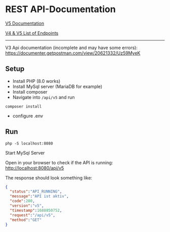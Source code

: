 # REST API-Documentation

[V5 Documentation](/docs/v5/DOCS.md)

[V4 & V5 List of Endpoints](https://github.com/AlphaSoundZ/apollo/issues/4)

---

V3 Api documentation (incomplete and may have some errors):
https://documenter.getpostman.com/view/20621332/Uz59MyeK

## Setup

- Install PHP (8.0 works)
- Install MySql server (MariaDB for example)
- Install composer
- Navigate into ```/api/v5``` and run
```console
composer install
```
- configure .env

## Run
```console
php -S localhost:8080
```

Start MySql Server

Open in your browser to check if the API is running:
[http://localhost:8080/api/v5](http://localhost:8080/api/v5)

The response should look something like:
```json
{
  "status":"API_RUNNING",
  "message":"API ist aktiv",
  "code":200,
  "version":"v5",
  "timestamp":1688850752,
  "request":"/api/v5",
  "method":"GET"
}
```
